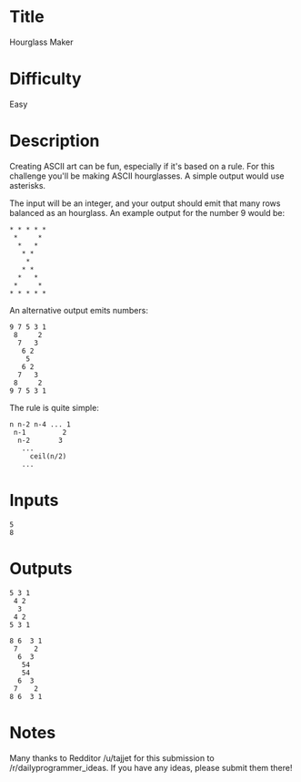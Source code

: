 # Title

Hourglass Maker

# Difficulty

Easy

# Description

Creating ASCII art can be fun, especially if it's based on a rule. For this challenge you'll be making ASCII hourglasses. A simple output would use asterisks. 

The input will be an integer, and your output should emit that many rows balanced as an hourglass. An example output for the number 9 would be:

	* * * * *
	 *     *
	  *   *
	   * *
	    *
	   * *
	  *   *
	 *     *
	* * * * *
	
An alternative output emits numbers:

	9 7 5 3 1
	 8     2
	  7   3
	   6 2
	    5
	   6 2
	  7   3
	 8     2
	9 7 5 3 1

The rule is quite simple:

	n n-2 n-4 ... 1
	 n-1         2
	  n-2       3
	   ...
	     ceil(n/2)
	   ...

# Inputs

	5
	8
	
# Outputs

	5 3 1
	 4 2 
	  3  
	 4 2 
	5 3 1

	8 6  3 1
	 7    2 
	  6  3  
	   54   
	   54   
	  6  3  
	 7    2 
	8 6  3 1

# Notes

Many thanks to Redditor /u/tajjet for this submission to /r/dailyprogrammer_ideas. If you have any ideas, please submit them there!